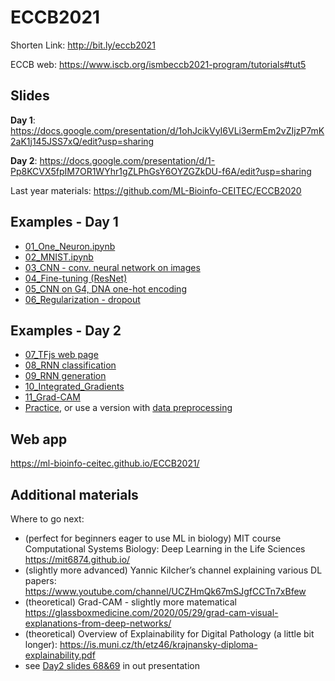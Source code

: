 # ECCB2021

Shorten Link: http://bit.ly/eccb2021

ECCB web: https://www.iscb.org/ismbeccb2021-program/tutorials#tut5

## Slides

**Day 1**: https://docs.google.com/presentation/d/1ohJcikVyI6VLi3ermEm2vZIjzP7mK2aK1j145JSS7xQ/edit?usp=sharing

**Day 2**: https://docs.google.com/presentation/d/1-Pp8KCVX5fpIM7OR1WYhr1gZLPhGsY6OYZGZkDU-f6A/edit?usp=sharing

Last year materials: https://github.com/ML-Bioinfo-CEITEC/ECCB2020

## Examples - Day 1

  * [01_One_Neuron.ipynb](https://colab.research.google.com/github/ML-Bioinfo-CEITEC/ECCB2021/blob/main/notebooks/01_One_Neuron.ipynb)
  * [02_MNIST.ipynb](https://colab.research.google.com/github/ML-Bioinfo-CEITEC/ECCB2021/blob/main/notebooks/02_MNIST.ipynb)
  * [03_CNN - conv. neural network on images](https://colab.research.google.com/github/ML-Bioinfo-CEITEC/ECCB2021/blob/main/notebooks/03_CNN_Demo.ipynb) 
  * [04_Fine-tuning (ResNet)](https://colab.research.google.com/github/ML-Bioinfo-CEITEC/ECCB2021/blob/main/notebooks/04_Transfer_Learning.ipynb)
  * [05_CNN on G4, DNA one-hot encoding](https://colab.research.google.com/github/ML-Bioinfo-CEITEC/ECCB2021/blob/main/notebooks/05_One_Hot_Demo.ipynb)
  * [06_Regularization - dropout](https://colab.research.google.com/github/ML-Bioinfo-CEITEC/ECCB2021/blob/main/notebooks/06_Regularization_Demo.ipynb)


## Examples - Day 2

  * [07_TFjs web page](https://ml-bioinfo-ceitec.github.io/ECCB2021/)
  * [08_RNN classification](https://colab.research.google.com/github/ML-Bioinfo-CEITEC/ECCB2021/blob/main/notebooks/08_RNN_classification.ipynb)
  * [09_RNN generation](https://colab.research.google.com/github/ML-Bioinfo-CEITEC/ECCB2021/blob/main/notebooks/09_RNN_generation.ipynb)
  * [10_Integrated_Gradients](https://colab.research.google.com/github/ML-Bioinfo-CEITEC/ECCB2021/blob/main/notebooks/10_Integrated_Gradients_G4.ipynb)
  * [11_Grad-CAM](https://colab.research.google.com/github/ML-Bioinfo-CEITEC/ECCB2021/blob/main/notebooks/11_Grad_CAM_G4.ipynb)
  * [Practice](https://github.com/ML-Bioinfo-CEITEC/ECCB2021/blob/main/notebooks/Practice.ipynb), or use a version with [data preprocessing](https://colab.research.google.com/github/ML-Bioinfo-CEITEC/ECCB2021/blob/main/notebooks/Practise2.ipynb) 

## Web app

https://ml-bioinfo-ceitec.github.io/ECCB2021/

## Additional materials

Where to go next: 
* (perfect for beginners eager to use ML in biology) MIT course Computational Systems Biology: Deep Learning in the Life Sciences https://mit6874.github.io/
* (slightly more advanced) Yannic Kilcher’s channel explaining various DL papers: https://www.youtube.com/channel/UCZHmQk67mSJgfCCTn7xBfew
* (theoretical) Grad-CAM - slightly more matematical https://glassboxmedicine.com/2020/05/29/grad-cam-visual-explanations-from-deep-networks/
* (theoretical) Overview of Explainability for Digital Pathology (a little bit longer): https://is.muni.cz/th/etz46/krajnansky-diploma-explainability.pdf
* see [Day2 slides 68&69](https://docs.google.com/presentation/d/1-Pp8KCVX5fpIM7OR1WYhr1gZLPhGsY6OYZGZkDU-f6A/edit#slide=id.ge600180b5c_0_12) in out presentation
